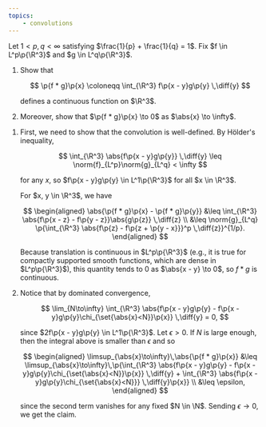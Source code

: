```yaml
---
topics:
    - convolutions
---
```


<problem>

Let $1 < p, q < \infty$ satisfying $\frac{1}{p} + \frac{1}{q} = 1$. Fix $f \in L^p\p{\R^3}$ and $g \in L^q\p{\R^3}$.

1. Show that

    $$
    \p{f * g}\p{x} \coloneqq \int_{\R^3} f\p{x - y}g\p{y} \,\diff{y}
    $$

    defines a continuous function on $\R^3$.

2. Moreover, show that $\p{f * g}\p{x} \to 0$ as $\abs{x} \to \infty$.

</problem>

<solution>

1. First, we need to show that the convolution is well-defined. By Hölder's inequality,

    $$
    \int_{\R^3} \abs{f\p{x - y}g\p{y}} \,\diff{y}
        \leq \norm{f}_{L^p}\norm{g}_{L^q}
        < \infty
    $$

    for any $x$, so $f\p{x - y}g\p{y} \in L^1\p{\R^3}$ for all $x \in \R^3$.

    For $x, y \in \R^3$, we have

    $$
    \begin{aligned}
        \abs{\p{f * g}\p{x} - \p{f * g}\p{y}}
            &\leq \int_{\R^3} \abs{f\p{x - z} - f\p{y - z}}\abs{g\p{z}} \,\diff{z} \\
            &\leq \norm{g}_{L^q} \p{\int_{\R^3} \abs{f\p{z} - f\p{z + \p{y - x}}}^p \,\diff{z}}^{1/p}.
    \end{aligned}
    $$

    Because translation is continuous in $L^p\p{\R^3}$ (e.g., it is true for compactly supported smooth functions, which are dense in $L^p\p{\R^3}$), this quantity tends to $0$ as $\abs{x - y} \to 0$, so $f * g$ is continuous.

2. Notice that by dominated convergence,

    $$
    \lim_{N\to\infty} \int_{\R^3} \abs{f\p{x - y}g\p{y} - f\p{x - y}g\p{y}\chi_{\set{\abs{x}<N}}\p{x}} \,\diff{y}
        = 0,
    $$

    since $2f\p{x - y}g\p{y} \in L^1\p{\R^3}$. Let $\epsilon > 0$. If $N$ is large enough, then the integral above is smaller than $\epsilon$ and so

    $$
    \begin{aligned}
        \limsup_{\abs{x}\to\infty}\,\abs{\p{f * g}\p{x}}
            &\leq \limsup_{\abs{x}\to\infty}\,\p{\int_{\R^3} \abs{f\p{x - y}g\p{y} - f\p{x - y}g\p{y}\chi_{\set{\abs{x}<N}}\p{x}} \,\diff{y} + \int_{\R^3} \abs{f\p{x - y}g\p{y}\chi_{\set{\abs{x}<N}}} \,\diff{y}\p{x}} \\
            &\leq \epsilon,
    \end{aligned}
    $$

    since the second term vanishes for any fixed $N \in \N$. Sending $\epsilon \to 0$, we get the claim.

</solution>
